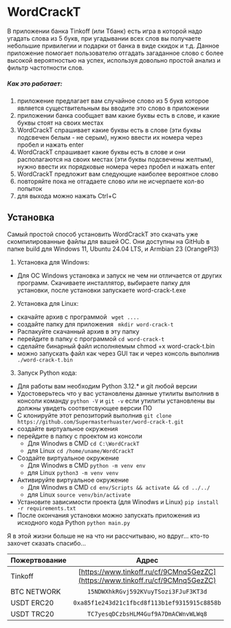 # WordCrackT


В приложении банка Tinkoff (или Tбанк) есть игра в которой надо угадать слова из 5 букв, при угадывании всех слов вы получаете небольшие привилегии и подарки от банка в виде скидок и т.д. Данное приложение помогает пользователю отгадать загаданное слово с более высокой вероятностью на успех, используя довольно простой анализ и фильтр частотности слов.

##### Как это работает:
1. приложение предлагает вам случайное слово из 5 букв которое является существительным 
вы вводите это слово в приложении
2. приложении банка сообщает вам какие буквы есть в слове, и какие буквы стоят на своих местах
3. WordCrackT спрашивает какие буквы есть в слове (эти буквы подсвечен белым - не серым), нужно ввести их номера через пробел и нажать enter
4. WordCrackT спрашивает какие буквы есть в слове и они располагаются на своих местах (эти буквы подсвечены желтым), нужно ввести их порядковые номера через пробел и нажать enter
5. WordCrackT предложит вам следующие наиболее вероятное слово 
6. повторяйте пока не отгадаете слово или не исчерпаете кол-во попыток 
7. для выхода можно нажать Ctrl+C 


## Установка


Самый простой способ установить WordCrackT это скачать уже скомпилированные файлы для вашей ОС. Они доступны на GitHub в папке build для Windows 11, Ubuntu 24.04 LTS, и Armbian 23 (OrangePI3) 

1. Установка для Windows: 
 - Для ОС Windows установка и запуск не чем ни отличается от других программ. Скачиваете инсталлятор, выбираете папку для установки, после установки запускаете  word-crack-t.exe

2. Установка для Linux:
 - скачайте архив с программой ``` wget ....```
 - создайте папку для приложения ``` mkdir word-crack-t```
 - Распакуйте скачанный архив в эту папку 
 - перейдите в папку с программой ``` cd word-crack-t ``` 
 - сделайте бинарный файл исполняемым chmod +x word-crack-t.bin
 - можно запускать файл как через GUI так и через консоль выполнив ``` ./word-crack-t.bin``` 
3. Запуск Python кода:
 - Для работы вам необходим Python 3.12.* и git любой версии 
 - Удостоверьтесь что у вас установлены данные утилиты выполнив в консоли команду ``` python -V ``` и ``` git -v ``` если утилиты установлены вы должны увидеть соответсвующее версии ПО 
 - С клонируйте этот репозиторий выполнив ``` git clone https://github.com/Supermasterhuaster/word-crack-t.git ``` 
 - создайте виртуальное окружения
 - перейдите в папку с проектом из консоли
   - Для Winodws в CMD ``` cd C:\WordCrackT ```
   - для Linux ``` cd /home/uname/WordCrackT ```
 - Создайте виртуальное окружение
   - Для Winodws в CMD ``` python -m venv env ```
   - для Linux ``` python3 -m venv venv ```
 - Активируйте виртуальное окружение
   - Для Winodws в CMD ``` cd env/Scripts && activate && cd ../../ ```
   - для Linux ``` source venv/bin/activate ```
 - Установите зависимости проекта (для Winodws и Linux) ``` pip install -r requirements.txt ```
 - После окончания установки можно запускать приложения из исходного кода Python ``` python main.py ``` 

Я в этой жизни больше не на что ни рассчитываю, но вдруг... кто-то захочет сказать спасибо...

| Пожертвование | Адрес           | Валюта        |
|:------------- |:---------------:| -------------:|
| Tinkoff       | [https://www.tinkoff.ru/cf/9CMnq5GezZC](https://www.tinkoff.ru/cf/9CMnq5GezZC)  |   RUB |
|   BTC NETWORK            | ``` 15NDWXhkRGvj592KVuyTSozi3FJuF3KT3d ```           |           BTC|
|   USDT ERC20            | ``` 0xa85f1e243d21c1fbcd8f113b1ef9315915c8858b ```         |         USDT|
|   USDT TRC20            | ``` TC7yesqDCzbsHLM4Guf9A7DmACWnvWLWq8 ```         |         USDT|
